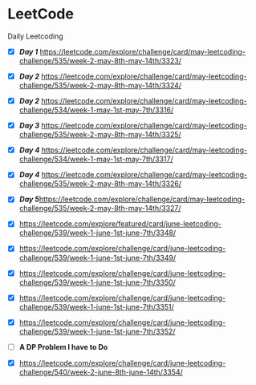 # LeetCode
Daily Leetcoding


- [x] ***Day 1*** https://leetcode.com/explore/challenge/card/may-leetcoding-challenge/535/week-2-may-8th-may-14th/3323/

- [x] ***Day 2*** https://leetcode.com/explore/challenge/card/may-leetcoding-challenge/535/week-2-may-8th-may-14th/3324/

- [x] ***Day 2*** https://leetcode.com/explore/challenge/card/may-leetcoding-challenge/534/week-1-may-1st-may-7th/3316/

- [x] ***Day 3*** https://leetcode.com/explore/challenge/card/may-leetcoding-challenge/535/week-2-may-8th-may-14th/3325/

- [x] ***Day 4*** https://leetcode.com/explore/challenge/card/may-leetcoding-challenge/534/week-1-may-1st-may-7th/3317/

- [x] ***Day 4*** https://leetcode.com/explore/challenge/card/may-leetcoding-challenge/535/week-2-may-8th-may-14th/3326/

- [x] ***Day 5***https://leetcode.com/explore/challenge/card/may-leetcoding-challenge/535/week-2-may-8th-may-14th/3327/

- [x] https://leetcode.com/explore/featured/card/june-leetcoding-challenge/539/week-1-june-1st-june-7th/3348/

- [x] https://leetcode.com/explore/challenge/card/june-leetcoding-challenge/539/week-1-june-1st-june-7th/3349/

- [x] https://leetcode.com/explore/challenge/card/june-leetcoding-challenge/539/week-1-june-1st-june-7th/3350/

- [x] https://leetcode.com/explore/challenge/card/june-leetcoding-challenge/539/week-1-june-1st-june-7th/3351/

- [x] https://leetcode.com/explore/challenge/card/june-leetcoding-challenge/539/week-1-june-1st-june-7th/3352/

- [ ] **A DP Problem I have to Do**
 
- [x] https://leetcode.com/explore/challenge/card/june-leetcoding-challenge/540/week-2-june-8th-june-14th/3354/

